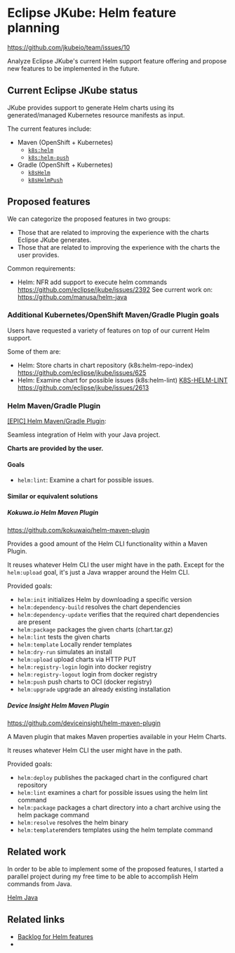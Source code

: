 # Eclipse JKube: Helm feature planning

https://github.com/jkubeio/team/issues/10

Analyze Eclipse JKube's current Helm support feature offering and propose new features to be implemented in the future.

## Current Eclipse JKube status

JKube provides support to generate Helm charts using its generated/managed Kubernetes resource manifests as input.

The current features include:
- Maven (OpenShift + Kubernetes)
  - [`k8s:helm`](https://eclipse.dev/jkube/docs/kubernetes-maven-plugin/#jkube:helm)
  - [`k8s:helm-push`](https://eclipse.dev/jkube/docs/kubernetes-maven-plugin/#jkube:helm-push)
- Gradle (OpenShift + Kubernetes)
  - [`k8sHelm`](https://eclipse.dev/jkube/docs/kubernetes-gradle-plugin/#jkubeHelm)
  - [`k8sHelmPush`](https://eclipse.dev/jkube/docs/kubernetes-gradle-plugin/#jkubeHelmPush)

## Proposed features

We can categorize the proposed features in two groups:
- Those that are related to improving the experience with the charts Eclipse JKube generates.
- Those that are related to improving the experience with the charts the user provides.

Common requirements:
- Helm: NFR add support to execute helm commands
  https://github.com/eclipse/jkube/issues/2392
  See current work on: https://github.com/manusa/helm-java

### Additional Kubernetes/OpenShift Maven/Gradle Plugin goals

Users have requested a variety of features on top of our current Helm support.

Some of them are:
- Helm: Store charts in chart repository (k8s:helm-repo-index)
  https://github.com/eclipse/jkube/issues/625
- Helm: Examine chart for possible issues (k8s:helm-lint)
  [K8S-HELM-LINT](K8S-HELM-LINT.md)
  https://github.com/eclipse/jkube/issues/2613

### Helm Maven/Gradle Plugin

[[EPIC] Helm Maven/Gradle Plugin](https://github.com/eclipse/jkube/issues/2394):

Seamless integration of Helm with your Java project.

**Charts are provided by the user.**

#### Goals

- `helm:lint`: Examine a chart for possible issues.

#### Similar or equivalent solutions

##### Kokuwa.io Helm Maven Plugin

https://github.com/kokuwaio/helm-maven-plugin

Provides a good amount of the Helm CLI functionality within a Maven Plugin.

It reuses whatever Helm CLI the user might have in the path.
Except for the `helm:upload` goal, it's just a Java wrapper around the Helm CLI.

Provided goals:

- `helm:init` initializes Helm by downloading a specific version
- `helm:dependency-build` resolves the chart dependencies
- `helm:dependency-update` verifies that the required chart dependencies are present
- `helm:package` packages the given charts (chart.tar.gz)
- `helm:lint` tests the given charts
- `helm:template` Locally render templates
- `helm:dry-run` simulates an install
- `helm:upload` upload charts via HTTP PUT
- `helm:registry-login` login into docker registry
- `helm:registry-logout` login from docker registry
- `helm:push` push charts to OCI (docker registry)
- `helm:upgrade` upgrade an already existing installation

##### Device Insight Helm Maven Plugin

https://github.com/deviceinsight/helm-maven-plugin

A Maven plugin that makes Maven properties available in your Helm Charts.

It reuses whatever Helm CLI the user might have in the path.

Provided goals:

- `helm:deploy` publishes the packaged chart in the configured chart repository
- `helm:lint` examines a chart for possible issues using the helm lint command
- `helm:package` packages a chart directory into a chart archive using the helm package command
- `helm:resolve` resolves the helm binary
- `helm:template`renders templates using the helm template command

## Related work

In order to be able to implement some of the proposed features, I started a parallel project during my free time to be able to accomplish Helm commands from Java.

[Helm Java](https://github.com/manusa/helm-java)


## Related links

- [Backlog for Helm features](https://github.com/jkubeio/team/issues/10)
- 

